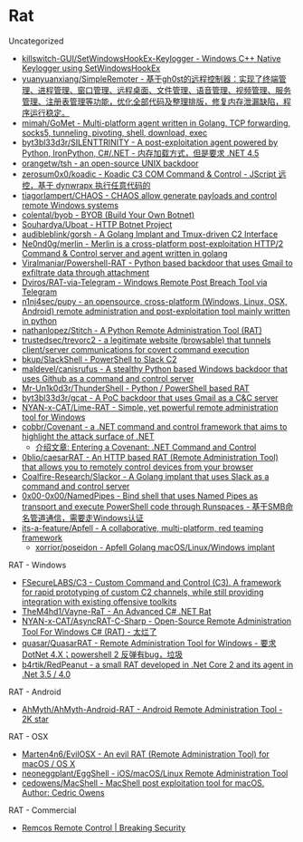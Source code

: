 # Rat

Uncategorized

* [killswitch-GUI/SetWindowsHookEx-Keylogger - Windows C++ Native Keylogger using SetWindowsHookEx](https://github.com/killswitch-GUI/SetWindowsHookEx-Keylogger)
* [yuanyuanxiang/SimpleRemoter - 基于gh0st的远程控制器：实现了终端管理、进程管理、窗口管理、远程桌面、文件管理、语音管理、视频管理、服务管理、注册表管理等功能，优化全部代码及整理排版，修复内存泄漏缺陷，程序运行稳定。](https://github.com/yuanyuanxiang/SimpleRemoter)
* [mimah/GoMet - Multi-platform agent written in Golang. TCP forwarding, socks5, tunneling, pivoting, shell, download, exec](https://github.com/mimah/GoMet)
* [byt3bl33d3r/SILENTTRINITY - A post-exploitation agent powered by Python, IronPython, C#/.NET - 内存加载方式，但是要求 .NET 4.5](https://github.com/byt3bl33d3r/SILENTTRINITY)
* [orangetw/tsh - an open-source UNIX backdoor](https://github.com/orangetw/tsh)
* [zerosum0x0/koadic - Koadic C3 COM Command & Control - JScript 远控，基于 dynwrapx 执行任意代码的](https://github.com/zerosum0x0/koadic)
* [tiagorlampert/CHAOS - CHAOS allow generate payloads and control remote Windows systems](https://github.com/tiagorlampert/CHAOS)
* [colental/byob - BYOB (Build Your Own Botnet)](https://github.com/colental/byob)
* [Souhardya/Uboat - HTTP Botnet Project](https://github.com/Souhardya/Uboat)
* [audibleblink/gorsh - A Golang Implant and Tmux-driven C2 Interface](https://github.com/audibleblink/gorsh)
* [Ne0nd0g/merlin - Merlin is a cross-platform post-exploitation HTTP/2 Command & Control server and agent written in golang](https://github.com/Ne0nd0g/merlin)
* [Viralmaniar/Powershell-RAT - Python based backdoor that uses Gmail to exfiltrate data through attachment](https://github.com/Viralmaniar/Powershell-RAT)
* [Dviros/RAT-via-Telegram - Windows Remote Post Breach Tool via Telegram](https://github.com/Dviros/RAT-via-Telegram)
* [n1nj4sec/pupy - an opensource, cross-platform (Windows, Linux, OSX, Android) remote administration and post-exploitation tool mainly written in python](https://github.com/n1nj4sec/pupy)
* [nathanlopez/Stitch - A Python Remote Administration Tool (RAT)](https://github.com/nathanlopez/Stitch)
* [trustedsec/trevorc2 - a legitimate website (browsable) that tunnels client/server communications for covert command execution](https://github.com/trustedsec/trevorc2)
* [bkup/SlackShell - PowerShell to Slack C2](https://github.com/bkup/SlackShell)
* [maldevel/canisrufus - A stealthy Python based Windows backdoor that uses Github as a command and control server](https://github.com/maldevel/canisrufus)
* [Mr-Un1k0d3r/ThunderShell - Python / PowerShell based RAT](https://github.com/Mr-Un1k0d3r/ThunderShell)
* [byt3bl33d3r/gcat - A PoC backdoor that uses Gmail as a C&C server](https://github.com/byt3bl33d3r/gcat)
* [NYAN-x-CAT/Lime-RAT - Simple, yet powerful remote administration tool for Windows](https://github.com/NYAN-x-CAT/Lime-RAT)
* [cobbr/Covenant - a .NET command and control framework that aims to highlight the attack surface of .NET](https://github.com/cobbr/Covenant)
  * [介绍文章: Entering a Covenant: .NET Command and Control](https://posts.specterops.io/entering-a-covenant-net-command-and-control-e11038bcf462)
* [0blio/caesarRAT - An HTTP based RAT (Remote Administration Tool) that allows you to remotely control devices from your browser](https://github.com/0blio/caesarRAT)
* [Coalfire-Research/Slackor - A Golang implant that uses Slack as a command and control server](https://github.com/Coalfire-Research/Slackor)
* [0x00-0x00/NamedPipes - Bind shell that uses Named Pipes as transport and execute PowerShell code through Runspaces - 基于SMB命名管道通信，需要走Windows认证](https://github.com/0x00-0x00/NamedPipes)
* [its-a-feature/Apfell - A collaborative, multi-platform, red teaming framework](https://github.com/its-a-feature/Apfell)
  * [xorrior/poseidon - Apfell Golang macOS/Linux/Windows implant](https://github.com/xorrior/poseidon)

RAT - Windows

* [FSecureLABS/C3 - Custom Command and Control (C3). A framework for rapid prototyping of custom C2 channels, while still providing integration with existing offensive toolkits](https://github.com/FSecureLABS/C3)
* [TheM4hd1/Vayne-RaT - An Advanced C# .NET Rat](https://github.com/TheM4hd1/Vayne-RaT)
* [NYAN-x-CAT/AsyncRAT-C-Sharp - Open-Source Remote Administration Tool For Windows C# (RAT) - 太烂了](https://github.com/NYAN-x-CAT/AsyncRAT-C-Sharp)
* [quasar/QuasarRAT - Remote Administration Tool for Windows - 要求 DotNet 4.X；powershell 2 反弹有bug，垃圾](https://github.com/quasar/QuasarRAT)
* [b4rtik/RedPeanut - a small RAT developed in .Net Core 2 and its agent in .Net 3.5 / 4.0](https://github.com/b4rtik/RedPeanut)

RAT - Android

* [AhMyth/AhMyth-Android-RAT - Android Remote Administration Tool - 2K star](https://github.com/AhMyth/AhMyth-Android-RAT)

RAT - OSX

* [Marten4n6/EvilOSX - An evil RAT (Remote Administration Tool) for macOS / OS X](https://github.com/Marten4n6/EvilOSX)
* [neoneggplant/EggShell - iOS/macOS/Linux Remote Administration Tool](https://github.com/neoneggplant/EggShell)
* [cedowens/MacShell - MacShell post exploitation tool for macOS. Author: Cedric Owens](https://github.com/cedowens/MacShell)

RAT - Commercial

* [Remcos Remote Control | Breaking Security](https://breaking-security.net/remcos/)


